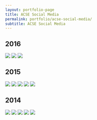 ```yaml
---
layout: portfolio-page
title: ACSE Social Media
permalink: portfolio/acse-social-media/
subtitle: ACSE Social Media
---
```


<h2 class="portfolio-title">2016</h2>
<picture>
  <img src="{{ site.baseurl }}/assets/img/portfolio/acse-social-media/2015cover.jpg">
</picture>

<picture>
  <img src="{{ site.baseurl }}/assets/img/portfolio/acse-social-media/2015-header6.png">
</picture>

<picture>
  <img src="{{ site.baseurl }}/assets/img/portfolio/acse-social-media/2015-header7.png">
</picture>

<h2 class="portfolio-title">2015</h2>
<picture>
  <img src="{{ site.baseurl }}/assets/img/portfolio/acse-social-media/2015-header1.png">
</picture>

<picture>
  <img src="{{ site.baseurl }}/assets/img/portfolio/acse-social-media/2015-header2.png">
</picture>

<picture>
  <img src="{{ site.baseurl }}/assets/img/portfolio/acse-social-media/2015-header3.png">
</picture>

<picture>
  <img src="{{ site.baseurl }}/assets/img/portfolio/acse-social-media/2015-header4.png">
</picture>

<picture>
  <img src="{{ site.baseurl }}/assets/img/portfolio/acse-social-media/2015-header5.png">
</picture>

<h2 class="portfolio-title">2014</h2>
<picture>
  <img src="{{ site.baseurl }}/assets/img/portfolio/acse-social-media/2014-header1.png">
</picture>

<picture>
  <img src="{{ site.baseurl }}/assets/img/portfolio/acse-social-media/2014-header2.png">
</picture>

<picture>
  <img src="{{ site.baseurl }}/assets/img/portfolio/acse-social-media/2014-header3.png">
</picture>

<picture>
  <img src="{{ site.baseurl }}/assets/img/portfolio/acse-social-media/2014-header4.png">
</picture>

<picture>
  <img src="{{ site.baseurl }}/assets/img/portfolio/acse-social-media/2014-header5.png">
</picture>
